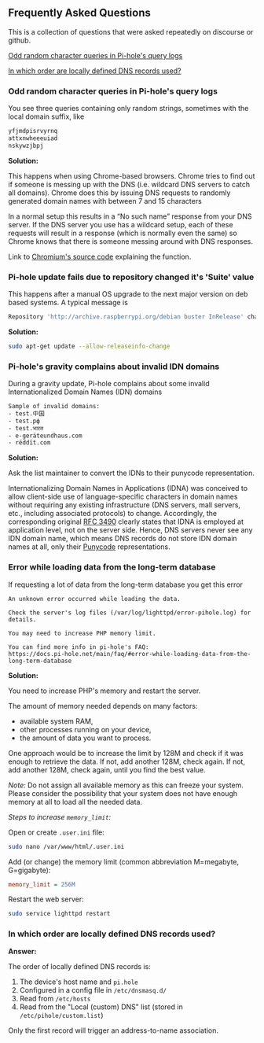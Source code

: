 ## Frequently Asked Questions

This is a collection of questions that were asked repeatedly on discourse or github.

[Odd random character queries in Pi-hole's query logs](#odd-random-character-queries-in-pi-holes-query-logs)

[In which order are locally defined DNS records used?](#in-which-order-are-locally-defined-dns-records-used)


### Odd random character queries in Pi-hole's query logs

You see three queries containing only random strings, sometimes with the local domain suffix, like

```bash
yfjmdpisrvyrnq
attxnwheeeuiad
nskywzjbpj
```

**Solution:**

This happens when using Chrome-based browsers. Chrome tries to find out if someone is messing up with the DNS (i.e. wildcard DNS servers to catch all domains). Chrome does this by issuing DNS requests to randomly generated domain names with between 7 and 15 characters

In a normal setup this results in a “No such name” response from your DNS server. If the DNS server you use has a wildcard setup, each of these requests will result in a response (which is normally even the same) so Chrome knows that there is someone messing around with DNS responses.

Link to [Chromium's source code](https://chromium.googlesource.com/chromium/src/+/refs/heads/main/chrome/browser/intranet_redirect_detector.cc#132) explaining the function.

### Pi-hole update fails due to repository changed it's 'Suite' value

This happens after a manual OS upgrade to the next major version on deb based systems. A typical message is

```bash
Repository 'http://archive.raspberrypi.org/debian buster InRelease' changed its 'Suite' value from 'stable' to 'oldstable'
```

**Solution:**

```bash
sudo apt-get update --allow-releaseinfo-change
```

### Pi-hole's gravity complains about invalid IDN domains

During a gravity update, Pi-hole complains about some invalid Internationalized Domain Names (IDN) domains

```bash
Sample of invalid domains:
- test.中国
- test.рф
- test.भारत
- e-geräteundhaus.com
- rëddït.com
```

**Solution:**

Ask the list maintainer to convert the IDNs to their punycode representation.

Internationalizing Domain Names in Applications (IDNA) was conceived to allow client-side use of language-specific characters in domain names without requiring any existing infrastructure (DNS servers, mall servers, etc., including associated protocols) to change. Accordingly, the corresponding original [RFC 3490](https://tools.ietf.org/html/rfc3490) clearly states that IDNA is employed at application level, not on the server side.
Hence, DNS servers never see any IDN domain name, which means DNS records do not store IDN domain names at all, only their [Punycode](https://en.wikipedia.org/wiki/Punycode)  representations.

### Error while loading data from the long-term database

If requesting a lot of data from the long-term database you get this error

```code
An unknown error occurred while loading the data.

Check the server's log files (/var/log/lighttpd/error-pihole.log) for details.

You may need to increase PHP memory limit.

You can find more info in pi-hole's FAQ:
https://docs.pi-hole.net/main/faq/#error-while-loading-data-from-the-long-term-database
```

**Solution:**

You need to increase PHP's memory and restart the server.

The amount of memory needed depends on many factors:

- available system RAM,
- other processes running on your device,
- the amount of data you want to process.

One approach would be to increase the limit by 128M and check if it was enough to retrieve the data.
If not, add another 128M, check again. If not, add another 128M, check again, until you find the best value.

_Note:_
Do not assign all available memory as this can freeze your system.
Please consider the possibility that your system does not have enough memory at all to load all the needed data.

_Steps to increase `memory_limit`:_

Open or create `.user.ini` file:

```bash
sudo nano /var/www/html/.user.ini
```

Add (or change) the memory limit (common abbreviation M=megabyte, G=gigabyte):

```ini
memory_limit = 256M
```

Restart the web server:

```bash
sudo service lighttpd restart
```

### In which order are locally defined DNS records used?

**Answer:**

The order of locally defined DNS records is:

1. The device's host name and `pi.hole`
2. Configured in a config file in `/etc/dnsmasq.d/`
3. Read from `/etc/hosts`
4. Read from the "Local (custom) DNS" list (stored in `/etc/pihole/custom.list`)

Only the first record will trigger an address-to-name association.
